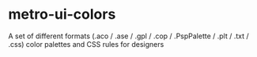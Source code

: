 metro-ui-colors
===============

A set of different formats (.aco / .ase / .gpl / .cop / .PspPalette / .plt / .txt / .css) color palettes and CSS rules for designers
